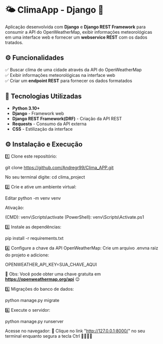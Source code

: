 # 🌤️ **ClimaApp - Django** 🤩

Aplicação desenvolvida com **Django** e **Django REST Framework** para consumir a API do OpenWeatherMap, exibir informações meteorológicas em uma interface web e fornecer um **webservice REST** com os dados tratados.  


## ⚙️ **Funcionalidades**  

✅ Buscar clima de uma cidade através da API do OpenWeatherMap  
✅ Exibir informações meteorológicas na interface web  
✅ Criar um **endpoint REST** para fornecer os dados formatados  


## 🚀 **Tecnologias Utilizadas**  

- **Python 3.10+**  
- **Django** - Framework web  
- **Django REST Framework(DRF)** - Criação da API REST  
- **Requests** - Consumo da API externa  
- **CSS** - Estilização da interface  


## ⚙️ **Instalação e Execução**  

1️⃣ Clone este repositório:

git clone https://github.com/Andregr99/Clima_APP.git

No seu terminal digite:
cd clima_project

2️⃣ Crie e ative um ambiente virtual:

Editar
python -m venv venv

Ativação:

(CMD): venv\Scripts\activate
(PowerShell): venv\Scripts\Activate.ps1

3️⃣ Instale as dependências:

pip install -r requirements.txt

4️⃣ Configure a chave da API OpenWeatherMap:
Crie um arquivo .envna raiz do projeto e adicione:

OPENWEATHER_API_KEY=SUA_CHAVE_AQUI

🔹 Obs: Você pode obter uma chave gratuita em **https://openweathermap.org/api** 😉


5️⃣ Migrações do banco de dados:

python manage.py migrate

6️⃣ Execute o servidor:

python manage.py runserver

Acesse no navegador:
🔹 Clique no link "http://127.0.0.1:8000/" no seu terminal enquanto segura a tecla Ctrl 🤩🚀🚀🚀
